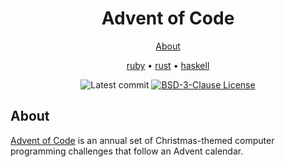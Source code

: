 <div align="center">

# Advent of Code

[About](#about)

[ruby] • [rust] • [haskell]

![Latest commit](https://img.shields.io/github/last-commit/damienpichard/aoc/main?style=for-the-badge)
[![BSD-3-Clause License](https://img.shields.io/badge/LICENSE-BSD--3--Clause-red?style=for-the-badge)](./LICENSE)

</div>


## About
[Advent of Code] is an annual set of Christmas-themed computer programming challenges that follow an Advent calendar.


[Advent of Code]: https://adventofcode.com/
[ruby]: https://github.com/damienpichard/aoc/tree/main/ruby
[rust]: https://github.com/damienpichard/aoc/tree/main/rust
[haskell]: https://github.com/damienpichard/aoc/tree/main/haskell
